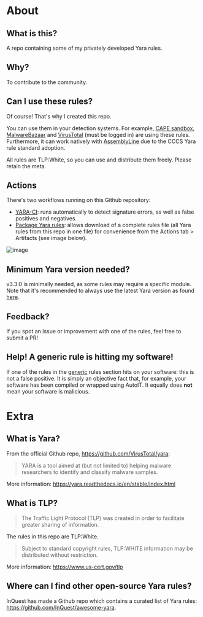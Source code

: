# About
## What is this?
A repo containing some of my privately developed Yara rules.

## Why?
To contribute to the community.

## Can I use these rules?
Of course! That's why I created this repo. 

You can use them in your detection systems. For example, [CAPE sandbox](https://github.com/kevoreilly/CAPEv2), [MalwareBazaar](https://bazaar.abuse.ch/) and [VirusTotal](https://www.virustotal.com/) (must be logged in) are using these rules. Furthermore, it can work natively with [AssemblyLine](https://www.cyber.gc.ca/en/tools-services/assemblyline) due to the CCCS Yara rule standard adoption.

All rules are TLP:White, so you can use and distribute them freely. Please retain the meta. 

## Actions
There's two workflows running on this Github repository:

* [YARA-CI](https://yara-ci.cloud.virustotal.com/): runs automatically to detect signature errors, as well as false positives and negatives.
* [Package Yara rules](https://github.com/bartblaze/Yara-rules/blob/master/.github/workflows/yara.yml): allows download of a complete rules file (all Yara rules from this repo in one file) for convenience from the Actions tab > Artifacts (see image below).

![image](https://user-images.githubusercontent.com/3075118/113322817-731feb00-9315-11eb-86ab-94f133f07038.png)


## Minimum Yara version needed?
v3.3.0 is minimally needed, as some rules may require a specific module. Note that it's recommended to always use the latest Yara version as found [here](https://github.com/VirusTotal/yara/releases).

## Feedback?
If you spot an issue or improvement with one of the rules, feel free to submit a PR!

## Help! A generic rule is hitting my software!
If one of the rules in the [generic](https://github.com/bartblaze/Yara-rules/tree/master/rules/generic) rules section hits on your software: this is not a false positive. It is simply an objective fact that, for example, your software has been compiled or wrapped using AutoIT. It equally does **not** mean your software is malicious.



# Extra

## What is Yara?
From the official Github repo, https://github.com/VirusTotal/yara:
> YARA is a tool aimed at (but not limited to) helping malware researchers to identify and classify malware samples.

More information: https://yara.readthedocs.io/en/stable/index.html

## What is TLP?
> The Traffic Light Protocol (TLP) was created in order to facilitate greater sharing of information.

The rules in this repo are TLP:White.
> Subject to standard copyright rules, TLP:WHITE information may be distributed without restriction.

More information: https://www.us-cert.gov/tlp

## Where can I find other open-source Yara rules?
InQuest has made a Github repo which contains a curated list of Yara rules: https://github.com/InQuest/awesome-yara.
